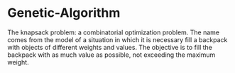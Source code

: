 # Genetic-Algorithm
The knapsack problem: a combinatorial optimization problem.
The name comes from the model of a situation in which it is necessary
fill a backpack with objects of different weights and values.
The objective is to fill the backpack with as much value as possible,
not exceeding the maximum weight.
